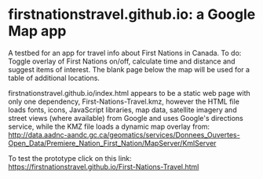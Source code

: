 # firstnationstravel.github.io: a Google Map app

A testbed for an app for travel info about First Nations in Canada. To do: Toggle overlay of First Nations on/off, calculate time and distance and suggest items of interest. The blank page below the map will be used for a table of additional locations.

firstnationstravel.github.io/index.html appears to be a static web page with only one dependency, First-Nations-Travel.kmz, however the HTML file loads fonts, icons, JavaScript libraries, map data, satellite imagery and street views (where available) from Google and uses Google's directions service, while the KMZ file loads a dynamic map overlay from: http://data.aadnc-aandc.gc.ca/geomatics/services/Donnees_Ouvertes-Open_Data/Premiere_Nation_First_Nation/MapServer/KmlServer

To test the prototype click on this link: https://firstnationstravel.github.io/First-Nations-Travel.html
